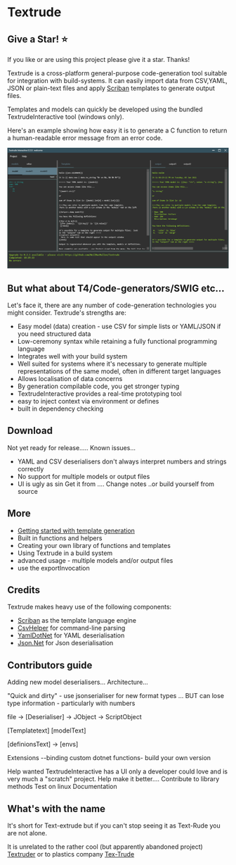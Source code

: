 # Textrude

## Give a Star! :star:

If you like or are using this project please give it a star. Thanks!

Textrude is a cross-platform general-purpose code-generation tool suitable for integration with build-systems.  It can easily import data from CSV,YAML, JSON  or plain-text files and apply [Scriban](https://github.com/scriban/scriban) templates to generate output files. 

Templates and models can quickly be developed using the bundled TextrudeInteractive tool (windows only).

Here's an example showing how easy it is to generate a C function to return a human-readable error message from an error code.

![Screenshot of TextrudeInteractive](img/ex1.png)

## But what about T4/Code-generators/SWIG etc... 
Let's face it, there are any number of code-generation technologies you might consider.  Textrude's strengths are:

- Easy model (data) creation - use CSV for simple lists or YAML/JSON if you need structured data
- Low-ceremony syntax while retaining a fully functional programming language
- Integrates well with your build system
- Well suited for systems where it's necessary to generate multiple representations of the same model, often in different target languages
- Allows localisation of data concerns
- By generation compilable code, you get stronger typing
- TextrudeInteractive provides a real-time prototyping tool  
- easy to inject context via environment or defines
- built in dependency checking 

## Download

Not yet ready for release.....
Known issues...
- YAML and CSV deserialisers don't always interpret numbers and strings correctly
- No support for multiple models or output files
- UI is ugly as sin
Get it from ....
Change notes
..or build yourself from source

## More
- [Getting started with template generation](doc/gettingStarted.md) 
- Built in functions and helpers
- Creating your own library of functions and templates
- Using Textrude in a build system
- advanced usage - multiple models and/or output files
- use the exportInvocation

## Credits

Textrude makes heavy use of the following components:
- [Scriban](https://github.com/scriban/scriban) as the template language engine
- [CsvHelper](https://github.com/JoshClose/CsvHelper) for command-line parsing
- [YamlDotNet](https://github.com/aaubry/YamlDotNet) for YAML deserialisation
- [Json.Net](https://www.newtonsoft.com/json) for Json deserialisation

## Contributors guide
Adding new model deserialisers...
Architecture...

"Quick and dirty" - use jsonserialiser for new format types ... BUT can lose type information - particularly with numbers

file -> [Deserialiser] -> JObject -> ScriptObject


[Templatetext]
[modelText] 

[definionsText] -> 
[envs] 

Extensions
--binding custom dotnet functions- build your own version

Help wanted 
TextrudeInteractive has a UI only a developer could love and is very much a "scratch" project.  Help make it better....
Contribute to library methods
Test on linux
Documentation


## What's with the name 
It's short for Text-extrude but if you can't stop seeing it as Text-Rude you are not alone.

It is unrelated to the rather cool (but apparently abandoned project) [Textruder](https://github.com/arrogantrobot/textruder) or to plastics company [Tex-Trude](http://www.tex-trude.com/)

